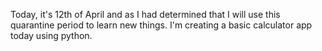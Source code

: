Today, it's 12th of April and as I had determined that I will use this quarantine period to learn new things. I'm creating a basic calculator app today using python.
